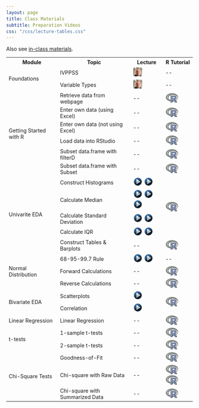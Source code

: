 ```yaml
---
layout: page
title: Class Materials
subtitle: Preparation Videos
css: "/css/lecture-tables.css"
---
```


Also see [in-class materials](lecture-in-class.html).

<table class="tg">
  <tr>
    <th class="tg-hdrrow">Module</th>
    <th class="tg-hdrrow">Topic</th>
    <th class="tg-hdrrow">Lecture</th>
    <th class="tg-hdrrow">R Tutorial</th>
  </tr>
  
  <tr>
    <td class="tg-leftcol" rowspan="2">Foundations</td>
    <td class="tg-leftcol2">IVPPSS</td>
    <td class="tg-cell"><a href="https://vimeo.com/user45324800/ncstats-ivppss"><img src="../../img/dhovid.png" alt="Ogle Lecture"></a></td>
    <td class="tg-cell"> -- </td>
  </tr><tr>
    <td class="tg-leftcol2">Variable Types</td>
    <td class="tg-cell"><a href="https://vimeo.com/user45324800/ncstats-vartypes"><img src="../../img/dhovid.png" alt="Ogle Lecture"></a></td>
    <td class="tg-cell"> -- </td>
  </tr>

  <tr>
    <td class="tg-leftcol" rowspan="6">Getting Started with R</td>
    <td class="tg-leftcol2">Retrieve data from webpage</td>
    <td class="tg-cell"> -- </td>
    <td class="tg-cell"><a href="https://vimeo.com/user45324800/ncstats-preparedatawebpage"><img src="../../img/Rlogo.png" alt="R Tutorial"></a></td>
  </tr><tr>
    <td class="tg-leftcol2">Enter own data (using Excel)</td>
    <td class="tg-cell"> -- </td>
    <td class="tg-cell"><a href="https://vimeo.com/user45324800/ncstats-preparedataexcel"><img src="../../img/Rlogo.png" alt="R Tutorial"></a></td>
  </tr><tr>
    <td class="tg-leftcol2">Enter own data (not using Excel)</td>
    <td class="tg-cell"> -- </td>
    <td class="tg-cell"><a href="https://vimeo.com/user45324800/ncstats-preparedatatextfile"><img src="../../img/Rlogo.png" alt="R Tutorial"></a></td>
  </tr><tr>
    <td class="tg-leftcol2">Load data into RStudio</td>
    <td class="tg-cell"> -- </td>
    <td class="tg-cell"><a href="https://vimeo.com/user45324800/ncstats-loadcsvrstudio"><img src="../../img/Rlogo.png" alt="R Tutorial"></a></td>
  </tr><tr>
    <td class="tg-leftcol2">Subset data.frame with filterD</td>
    <td class="tg-cell"> -- </td>
    <td class="tg-cell"><a href="https://vimeo.com/user45324800/filterd"><img src="../../img/Rlogo.png" alt="R Tutorial"></a></td>
  </tr><tr>
    <td class="tg-leftcol2">Subset data.frame with Subset</td>
    <td class="tg-cell"> -- </td>
    <td class="tg-cell"><a href="http://www.screenr.com/z27N"><img src="../../img/Rlogo.png" alt="R Tutorial"></a></td>
  </tr>
  
  <tr>
    <td class="tg-leftcol" rowspan="5">Univarite EDA</td>
    <td class="tg-leftcol2">Construct Histograms</td>
    <td class="tg-cell"><a href="http://youtu.be/sC7gjg9g3JU"><img src="../../img/videolink.png" alt="YouTube"></a> <a href="http://youtu.be/H9ITfdaX2ZQ"><img src="../../img/videolink.png" alt="YouTube"></a></td>
    <td class="tg-cell" rowspan="4"><a href=""><img src="../../img/Rlogo.png" alt="R Tutorial"></a></td>
  </tr><tr>
    <td class="tg-leftcol2">Calculate Median</td>
    <td class="tg-cell"><a href="http://youtu.be/0SYsi38XucI"><img src="../../img/videolink.png" alt="YouTube"></a> <a href="http://youtu.be/hTYTaOaQUcw?list=UUAjbU4EB30lTsJ2NSE5a7DQ"><img src="../../img/videolink.png" alt="YouTube"></a> <a href="http://youtu.be/9a8M_KfclBE"><img src="../../img/videolink.png" alt="YouTube"></a></td>
  </tr><tr>
    <td class="tg-leftcol2">Calculate Standard Deviation</td>
    <td class="tg-cell"><a href="http://youtu.be/qqOyy_NjflU"><img src="../../img/videolink.png" alt="YouTube"></a> <a href="http://youtu.be/atS4wX8I9H0"><img src="../../img/videolink.png" alt="YouTube"></a></td>
  </tr><tr>
    <td class="tg-leftcol2">Calculate IQR</td>
    <td class="tg-cell"><a href="http://youtu.be/R6VDj7pEG30"><img src="../../img/videolink.png" alt="YouTube"></a> <a href="http://youtu.be/F3WcEAW-M80?t=6m6s"><img src="../../img/videolink.png" alt="YouTube"></a></td>
  </tr><tr>
    <td class="tg-leftcol2">Construct Tables & Barplots</td>
    <td class="tg-cell">--</td>
    <td class="tg-cell"><a href="https://vimeo.com/user45324800/ncstats-uedac"><img src="../../img/Rlogo.png" alt="R Tutorial"></a></td>
  </tr>

  <tr>
    <td class="tg-leftcol" rowspan="3">Normal Distribution</td>
    <td class="tg-leftcol2">68-95-99.7 Rule</td>
    <td class="tg-cell"><a href="https://www.youtube.com/watch?v=cgxPcdPbujI"><img src="../../img/videolink.png" alt="YouTube"></a> <a href="https://www.youtube.com/watch?v=PJPXFOK8F8E"><img src="../../img/videolink.png" alt="YouTube"></a></td>
    <td class="tg-cell"> -- </td>
  </tr><tr>
    <td class="tg-leftcol2">Forward Calculations</td>
    <td class="tg-cell"> -- </td>
    <td class="tg-cell"><a href="http://www.screenr.com/e27N"><img src="../../img/Rlogo.png" alt="R Tutorial"></a></td>
  </tr><tr>
    <td class="tg-leftcol2">Reverse Calculations</td>
    <td class="tg-cell"> -- </td>
    <td class="tg-cell"><a href="http://www.screenr.com/a27N"><img src="../../img/Rlogo.png" alt="R Tutorial"></a></td>
  </tr>

  <tr>
    <td class="tg-leftcol" rowspan="2">Bivariate EDA</td>
    <td class="tg-leftcol2">Scatterplots</td>
    <td class="tg-cell"><a href="https://www.youtube.com/watch?v=yXmz922K9Ks"><img src="../../img/videolink.png" alt="YouTube"></a></td>
    <td class="tg-cell" rowspan="2"><a href="http://www.screenr.com/n4PH"><img src="../../img/Rlogo.png" alt="R Tutorial"></a></td>
  </tr><tr>
    <td class="tg-leftcol2">Correlation</td>
    <td class="tg-cell"><a href="http://youtu.be/PtYVrF_WT3A?t=32s"><img src="../../img/videolink.png" alt="YouTube"></a></td>
  </tr>
  
  <tr>
    <td class="tg-leftcol">Linear Regression</td>
    <td class="tg-leftcol2">Linear Regression</td>
    <td class="tg-cell"> -- </td>
    <td class="tg-cell"><a href="http://www.screenr.com/JGPH"><img src="../../img/Rlogo.png" alt="R Tutorial"></a></td>
  </tr>
  
  <tr>
    <td class="tg-leftcol" rowspan="2">t-tests</td>
    <td class="tg-leftcol2">1-sample t-tests</td>
    <td class="tg-cell"> -- </td>
    <td class="tg-cell"><a href="http://www.screenr.com/GXPH"><img src="../../img/Rlogo.png" alt="R Tutorial"></a></td>
  </tr><tr>
    <td class="tg-leftcol2">2-sample t-tests</td>
    <td class="tg-cell"> -- </td>
    <td class="tg-cell"><a href="http://www.screenr.com/cCPH"><img src="../../img/Rlogo.png" alt="R Tutorial"></a></td>
  </tr>  
  <tr>
    <td class="tg-leftcol" rowspan="3">Chi-Square Tests</td>
    <td class="tg-leftcol2">Goodness-of-Fit</td>
    <td class="tg-cell"> -- </td>
    <td class="tg-cell"><a href="http://www.screenr.com/JXPH"><img src="../../img/Rlogo.png" alt="R Tutorial"></a></td>
  </tr><tr>
    <td class="tg-leftcol2">Chi-square with Raw Data</td>
    <td class="tg-cell"> -- </td>
    <td class="tg-cell"><a href="http://www.screenr.com/pOPH"><img src="../../img/Rlogo.png" alt="R Tutorial"></a> <a href="http://www.screenr.com/6OPH"><img src="../../img/Rlogo.png" alt="R Tutorial"></a></td>
  </tr><tr>
    <td class="tg-leftcol2">Chi-square with Summarized Data</td>
    <td class="tg-cell"> -- </td>
    <td class="tg-cell"><a href="http://www.screenr.com/Q0PH"><img src="../../img/Rlogo.png" alt="R Tutorial"></a></td>
  </tr>

</table>
